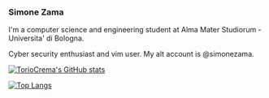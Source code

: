 ### Simone Zama
I'm a computer science and engineering student at Alma Mater Studiorum - Universita' di Bologna.

Cyber security enthusiast and vim user. My alt account is @simonezama.

[![TorioCrema's GitHub stats](https://github-readme-stats.vercel.app/api?username=toriocrema&count_private=true&show_icons=true&theme=nord)](https://github.com/anuraghazra/github-readme-stats)

[![Top Langs](https://github-readme-stats.vercel.app/api/top-langs/?username=toriocrema&theme=nord&layout=compact)](https://github.com/anuraghazra/github-readme-stats)
